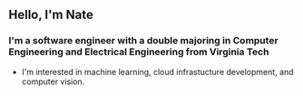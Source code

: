 ## Hello, I'm Nate
### I'm a software engineer with a double majoring in Computer Engineering and Electrical Engineering from Virginia Tech
- I'm interested in machine learning, cloud infrastucture development, and computer vision.
<!---
natedddd/natedddd is a ✨ special ✨ repository because its `README.md` (this file) appears on your GitHub profile.
You can click the Preview link to take a look at your changes.
--->
